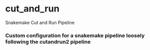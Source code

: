 # cut_and_run
Snakemake Cut and Run Pipeline

### Custom configuration for a snakemake pipeline loosely following the cutandrun2 pipeline

